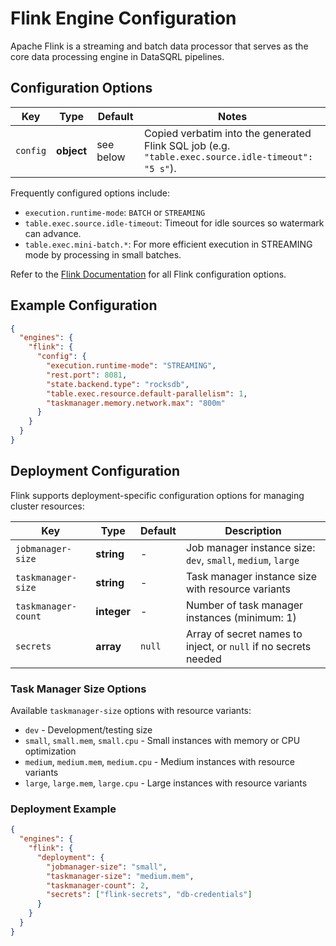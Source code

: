 # Flink Engine Configuration

Apache Flink is a streaming and batch data processor that serves as the core data processing engine in DataSQRL pipelines.

## Configuration Options

| Key          | Type       | Default   | Notes                                                                                              |
|--------------|------------|-----------|----------------------------------------------------------------------------------------------------| 
| `config`     | **object** | see below | Copied verbatim into the generated Flink SQL job (e.g. `"table.exec.source.idle-timeout": "5 s"`). |

Frequently configured options include:

* `execution.runtime-mode`: `BATCH` or `STREAMING`
* `table.exec.source.idle-timeout`: Timeout for idle sources so watermark can advance.
* `table.exec.mini-batch.*`: For more efficient execution in STREAMING mode by processing in small batches.

Refer to the [Flink Documentation](hhttps://nightlies.apache.org/flink/flink-docs-release-1.19/docs/dev/table/config/) for all Flink configuration options.

## Example Configuration

```json
{
  "engines": {
    "flink": {
      "config": {
        "execution.runtime-mode": "STREAMING",
        "rest.port": 8081,
        "state.backend.type": "rocksdb",
        "table.exec.resource.default-parallelism": 1,
        "taskmanager.memory.network.max": "800m"
      }
    }
  }
}
```

## Deployment Configuration

Flink supports deployment-specific configuration options for managing cluster resources:

| Key                 | Type        | Default | Description                                                     |
|---------------------|-------------|---------|-----------------------------------------------------------------|
| `jobmanager-size`   | **string**  | -       | Job manager instance size: `dev`, `small`, `medium`, `large`    |
| `taskmanager-size`  | **string**  | -       | Task manager instance size with resource variants               |
| `taskmanager-count` | **integer** | -       | Number of task manager instances (minimum: 1)                   |
| `secrets`           | **array**   | `null`  | Array of secret names to inject, or `null` if no secrets needed |

### Task Manager Size Options

Available `taskmanager-size` options with resource variants:
- `dev` - Development/testing size
- `small`, `small.mem`, `small.cpu` - Small instances with memory or CPU optimization
- `medium`, `medium.mem`, `medium.cpu` - Medium instances with resource variants  
- `large`, `large.mem`, `large.cpu` - Large instances with resource variants

### Deployment Example

```json
{
  "engines": {
    "flink": {
      "deployment": {
        "jobmanager-size": "small",
        "taskmanager-size": "medium.mem", 
        "taskmanager-count": 2,
        "secrets": ["flink-secrets", "db-credentials"]
      }
    }
  }
}
```